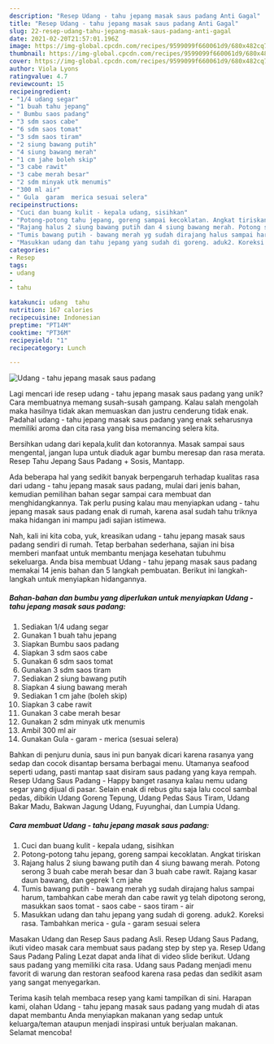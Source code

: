 ```yaml
---
description: "Resep Udang - tahu jepang masak saus padang Anti Gagal"
title: "Resep Udang - tahu jepang masak saus padang Anti Gagal"
slug: 22-resep-udang-tahu-jepang-masak-saus-padang-anti-gagal
date: 2021-02-20T21:57:01.196Z
image: https://img-global.cpcdn.com/recipes/9599099f660061d9/680x482cq70/udang-tahu-jepang-masak-saus-padang-foto-resep-utama.jpg
thumbnail: https://img-global.cpcdn.com/recipes/9599099f660061d9/680x482cq70/udang-tahu-jepang-masak-saus-padang-foto-resep-utama.jpg
cover: https://img-global.cpcdn.com/recipes/9599099f660061d9/680x482cq70/udang-tahu-jepang-masak-saus-padang-foto-resep-utama.jpg
author: Viola Lyons
ratingvalue: 4.7
reviewcount: 15
recipeingredient:
- "1/4 udang segar"
- "1 buah tahu jepang"
- " Bumbu saos padang"
- "3 sdm saos cabe"
- "6 sdm saos tomat"
- "3 sdm saos tiram"
- "2 siung bawang putih"
- "4 siung bawang merah"
- "1 cm jahe boleh skip"
- "3 cabe rawit"
- "3 cabe merah besar"
- "2 sdm minyak utk menumis"
- "300 ml air"
- " Gula  garam  merica sesuai selera"
recipeinstructions:
- "Cuci dan buang kulit - kepala udang, sisihkan"
- "Potong-potong tahu jepang, goreng sampai kecoklatan. Angkat tiriskan"
- "Rajang halus 2 siung bawang putih dan 4 siung bawang merah. Potong serong 3 buah cabe merah besar dan 3 buah cabe rawit. Rajang kasar daun bawang, dan geprek 1 cm jahe"
- "Tumis bawang putih - bawang merah yg sudah dirajang halus sampai harum, tambahkan cabe merah dan cabe rawit yg telah dipotong serong, masukkan saos tomat - saos cabe - saos tiram - air"
- "Masukkan udang dan tahu jepang yang sudah di goreng. aduk2. Koreksi rasa. Tambahkan merica - gula - garam sesuai selera"
categories:
- Resep
tags:
- udang
- 
- tahu

katakunci: udang  tahu 
nutrition: 167 calories
recipecuisine: Indonesian
preptime: "PT14M"
cooktime: "PT36M"
recipeyield: "1"
recipecategory: Lunch

---
```



![Udang - tahu jepang masak saus padang](https://img-global.cpcdn.com/recipes/9599099f660061d9/680x482cq70/udang-tahu-jepang-masak-saus-padang-foto-resep-utama.jpg)

Lagi mencari ide resep udang - tahu jepang masak saus padang yang unik? Cara membuatnya memang susah-susah gampang. Kalau salah mengolah maka hasilnya tidak akan memuaskan dan justru cenderung tidak enak. Padahal udang - tahu jepang masak saus padang yang enak seharusnya memiliki aroma dan cita rasa yang bisa memancing selera kita.

Bersihkan udang dari kepala,kulit dan kotorannya. Masak sampai saus mengental, jangan lupa untuk diaduk agar bumbu meresap dan rasa merata. Resep Tahu Jepang Saus Padang + Sosis, Mantapp.

Ada beberapa hal yang sedikit banyak berpengaruh terhadap kualitas rasa dari udang - tahu jepang masak saus padang, mulai dari jenis bahan, kemudian pemilihan bahan segar sampai cara membuat dan menghidangkannya. Tak perlu pusing kalau mau menyiapkan udang - tahu jepang masak saus padang enak di rumah, karena asal sudah tahu triknya maka hidangan ini mampu jadi sajian istimewa.


Nah, kali ini kita coba, yuk, kreasikan udang - tahu jepang masak saus padang sendiri di rumah. Tetap berbahan sederhana, sajian ini bisa memberi manfaat untuk membantu menjaga kesehatan tubuhmu sekeluarga. Anda bisa membuat Udang - tahu jepang masak saus padang memakai 14 jenis bahan dan 5 langkah pembuatan. Berikut ini langkah-langkah untuk menyiapkan hidangannya.

<!--inarticleads1-->

##### Bahan-bahan dan bumbu yang diperlukan untuk menyiapkan Udang - tahu jepang masak saus padang:

1. Sediakan 1/4 udang segar
1. Gunakan 1 buah tahu jepang
1. Siapkan  Bumbu saos padang
1. Siapkan 3 sdm saos cabe
1. Gunakan 6 sdm saos tomat
1. Gunakan 3 sdm saos tiram
1. Sediakan 2 siung bawang putih
1. Siapkan 4 siung bawang merah
1. Sediakan 1 cm jahe (boleh skip)
1. Siapkan 3 cabe rawit
1. Gunakan 3 cabe merah besar
1. Gunakan 2 sdm minyak utk menumis
1. Ambil 300 ml air
1. Gunakan  Gula - garam - merica (sesuai selera)


Bahkan di penjuru dunia, saus ini pun banyak dicari karena rasanya yang sedap dan cocok disantap bersama berbagai menu. Utamanya seafood seperti udang, pasti mantap saat disiram saus padang yang kaya rempah. Resep Udang Saus Padang - Happy banget rasanya kalau nemu udang segar yang dijual di pasar. Selain enak di rebus gitu saja lalu cocol sambal pedas, dibikin Udang Goreng Tepung, Udang Pedas Saus Tiram, Udang Bakar Madu, Bakwan Jagung Udang, Fuyunghai, dan Lumpia Udang. 

<!--inarticleads2-->

##### Cara membuat Udang - tahu jepang masak saus padang:

1. Cuci dan buang kulit - kepala udang, sisihkan
1. Potong-potong tahu jepang, goreng sampai kecoklatan. Angkat tiriskan
1. Rajang halus 2 siung bawang putih dan 4 siung bawang merah. Potong serong 3 buah cabe merah besar dan 3 buah cabe rawit. Rajang kasar daun bawang, dan geprek 1 cm jahe
1. Tumis bawang putih - bawang merah yg sudah dirajang halus sampai harum, tambahkan cabe merah dan cabe rawit yg telah dipotong serong, masukkan saos tomat - saos cabe - saos tiram - air
1. Masukkan udang dan tahu jepang yang sudah di goreng. aduk2. Koreksi rasa. Tambahkan merica - gula - garam sesuai selera


Masakan Udang dan Resep Saus padang Asli. Resep Udang Saus Padang, ikuti video masak cara membuat saus padang step by step ya. Resep Udang Saus Padang Paling Lezat dapat anda lihat di video slide berikut. Udang saus padang yang memiliki cita rasa. Udang saus Padang menjadi menu favorit di warung dan restoran seafood karena rasa pedas dan sedikit asam yang sangat menyegarkan. 

Terima kasih telah membaca resep yang kami tampilkan di sini. Harapan kami, olahan Udang - tahu jepang masak saus padang yang mudah di atas dapat membantu Anda menyiapkan makanan yang sedap untuk keluarga/teman ataupun menjadi inspirasi untuk berjualan makanan. Selamat mencoba!
